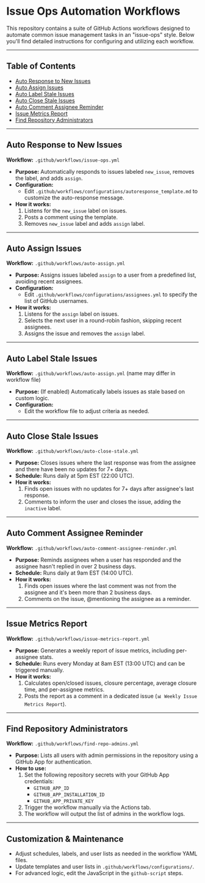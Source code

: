 # Issue Ops Automation Workflows

This repository contains a suite of GitHub Actions workflows designed to automate common issue management tasks in an "issue-ops" style. Below you'll find detailed instructions for configuring and utilizing each workflow.

---

## Table of Contents
- [Auto Response to New Issues](#auto-response-to-new-issues)
- [Auto Assign Issues](#auto-assign-issues)
- [Auto Label Stale Issues](#auto-label-stale-issues)
- [Auto Close Stale Issues](#auto-close-stale-issues)
- [Auto Comment Assignee Reminder](#auto-comment-assignee-reminder)
- [Issue Metrics Report](#issue-metrics-report)
- [Find Repository Administrators](#find-repository-administrators)

---

## Auto Response to New Issues
**Workflow:** `.github/workflows/issue-ops.yml`

- **Purpose:** Automatically responds to issues labeled `new_issue`, removes the label, and adds `assign`.
- **Configuration:**
  - Edit `.github/workflows/configurations/autoresponse_template.md` to customize the auto-response message.
- **How it works:**
  1. Listens for the `new_issue` label on issues.
  2. Posts a comment using the template.
  3. Removes `new_issue` label and adds `assign` label.

---

## Auto Assign Issues
**Workflow:** `.github/workflows/auto-assign.yml`

- **Purpose:** Assigns issues labeled `assign` to a user from a predefined list, avoiding recent assignees.
- **Configuration:**
  - Edit `.github/workflows/configurations/assignees.yml` to specify the list of GitHub usernames.
- **How it works:**
  1. Listens for the `assign` label on issues.
  2. Selects the next user in a round-robin fashion, skipping recent assignees.
  3. Assigns the issue and removes the `assign` label.

---

## Auto Label Stale Issues
**Workflow:** `.github/workflows/auto-assign.yml` (name may differ in workflow file)

- **Purpose:** (If enabled) Automatically labels issues as stale based on custom logic.
- **Configuration:**
  - Edit the workflow file to adjust criteria as needed.

---

## Auto Close Stale Issues
**Workflow:** `.github/workflows/auto-close-stale.yml`

- **Purpose:** Closes issues where the last response was from the assignee and there have been no updates for 7+ days.
- **Schedule:** Runs daily at 5pm EST (22:00 UTC).
- **How it works:**
  1. Finds open issues with no updates for 7+ days after assignee's last response.
  2. Comments to inform the user and closes the issue, adding the `inactive` label.

---

## Auto Comment Assignee Reminder
**Workflow:** `.github/workflows/auto-comment-assignee-reminder.yml`

- **Purpose:** Reminds assignees when a user has responded and the assignee hasn't replied in over 2 business days.
- **Schedule:** Runs daily at 9am EST (14:00 UTC).
- **How it works:**
  1. Finds open issues where the last comment was not from the assignee and it's been more than 2 business days.
  2. Comments on the issue, @mentioning the assignee as a reminder.

---

## Issue Metrics Report
**Workflow:** `.github/workflows/issue-metrics-report.yml`

- **Purpose:** Generates a weekly report of issue metrics, including per-assignee stats.
- **Schedule:** Runs every Monday at 8am EST (13:00 UTC) and can be triggered manually.
- **How it works:**
  1. Calculates open/closed issues, closure percentage, average closure time, and per-assignee metrics.
  2. Posts the report as a comment in a dedicated issue (`📊 Weekly Issue Metrics Report`).

---

## Find Repository Administrators
**Workflow:** `.github/workflows/find-repo-admins.yml`

- **Purpose:** Lists all users with admin permissions in the repository using a GitHub App for authentication.
- **How to use:**
  1. Set the following repository secrets with your GitHub App credentials:
     - `GITHUB_APP_ID`
     - `GITHUB_APP_INSTALLATION_ID`
     - `GITHUB_APP_PRIVATE_KEY`
  2. Trigger the workflow manually via the Actions tab.
  3. The workflow will output the list of admins in the workflow logs.

---

## Customization & Maintenance
- Adjust schedules, labels, and user lists as needed in the workflow YAML files.
- Update templates and user lists in `.github/workflows/configurations/`.
- For advanced logic, edit the JavaScript in the `github-script` steps.
